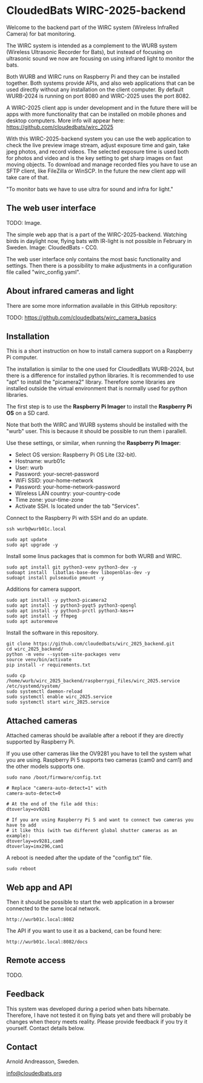 # CloudedBats WIRC-2025-backend

Welcome to the backend part of the WIRC system (Wireless InfraRed Camera) for bat monitoring.

The WIRC system is intended as a complement to the WURB system (Wireless Ultrasonic Recorder for Bats), 
but instead of focusing on ultrasonic sound we now are focusing on using infrared light to monitor the bats.

Both WURB and WIRC runs on Raspberry Pi and they can be installed together. Both systems provide APIs, and also web applications that can be used directly without any installation on the client computer. By default WURB-2024 is running on port 8080 and WIRC-2025 uses the port 8082.

A WIRC-2025 client app is under development and in the future there will be apps with more functionality that can be installed on mobile phones and desktop computers. More info will appear here:
https://github.com/cloudedbats/wirc_2025 

With this WIRC-2025-backend system you can use the web application to check the live preview image stream, adjust exposure time and gain, take jpeg photos, and record videos. The selected exposure time is used both for photos and video and is the key setting to get sharp images on fast moving objects.
To download and manage recorded files you have to use an SFTP client, like FileZilla or WinSCP. In the future the new client app will take care of that.

"To monitor bats we have to use ultra for sound and infra for light."

## The web user interface

TODO: Image.

The simple web app that is a part of the WIRC-2025-backend. Watching birds in daylight now, flying bats with IR-light is not possible in February in Sweden. Image: CloudedBats - CC0.

The web user interface only contains the most basic functionality and settings.
Then there is a possibility to make adjustments in a configuration file called "wirc_config.yaml".

## About infrared cameras and light

There are some more information available in this GitHub repository:

TODO: https://github.com/cloudedbats/wirc_camera_basics


## Installation

This is a short instruction on how to install camera support on a Raspberry Pi computer.

The installation is similar to the one used for CloudedBats WURB-2024,
but there is a difference for installed python libraries.
It is recommended to use "apt" to install the "picamera2" library. 
Therefore some libraries are installed outside the virtual environment that is normally used for python libraries.

The first step is to use the **Raspberry Pi Imager** to install the **Raspberry Pi OS** on a SD card.

Note that both the WIRC and WURB systems should be installed with the "wurb" user.
This is because it should be possible to run them i parallell.

Use these settings, or similar, when running the **Raspberry Pi Imager**:

- Select OS version: Raspberry Pi OS Lite (32-bit). 
- Hostname: wurb01c
- User: wurb
- Password: your-secret-password
- WiFi SSID: your-home-network
- Password: your-home-network-password
- Wireless LAN country: your-country-code
- Time zone: your-time-zone
- Activate SSH. Is located under the tab "Services".

Connect to the Raspberry Pi with SSH and do an update.

    ssh wurb@wurb01c.local
    
    sudo apt update
    sudo apt upgrade -y

Install some linus packages that is common for both WURB and WIRC.

    sudo apt install git python3-venv python3-dev -y
    sudoapt install  libatlas-base-dev libopenblas-dev -y
    sudoapt install pulseaudio pmount -y

Additions for camera support.

    sudo apt install -y python3-picamera2
    sudo apt install -y python3-pyqt5 python3-opengl
    sudo apt install -y python3-prctl python3-kms++ 
    sudo apt install -y ffmpeg
    sudo apt autoremove

Install the software in this repository.

    git clone https://github.com/cloudedbats/wirc_2025_backend.git
    cd wirc_2025_backend/
    python -m venv --system-site-packages venv
    source venv/bin/activate
    pip install -r requirements.txt

    sudo cp /home/wurb/wirc_2025_backend/raspberrypi_files/wirc_2025.service /etc/systemd/system/
    sudo systemctl daemon-reload
    sudo systemctl enable wirc_2025.service
    sudo systemctl start wirc_2025.service

## Attached cameras

Attached cameras should be available after a reboot if they are directly supported by Raspberry Pi.

If you use other cameras like the OV9281 you have to tell the system what you are using.
Raspberry Pi 5 supports two cameras (cam0 and cam1) and the other models supports one.

    sudo nano /boot/firmware/config.txt

    # Replace "camera-auto-detect=1" with
    camera-auto-detect=0
    
    # At the end of the file add this:
    dtoverlay=ov9281

    # If you are using Raspberry Pi 5 and want to connect two cameras you have to add
    # it like this (with two different global shutter cameras as an example):
    dtoverlay=ov9281,cam0
    dtoverlay=imx296,cam1

A reboot is needed after the update of the "config.txt" file.

    sudo reboot

## Web app and API

Then it should be possible to start the web application in a browser connected to the same local network.

    http://wurb01c.local:8082

The API if you want to use it as a backend, can be found here:

    http://wurb01c.local:8082/docs

## Remote access

TODO.

## Feedback

This system was developed during a period when bats hibernate.
Therefore, I have not tested it on flying bats yet and there will probably be changes when
theory meets reality.
Please provide feedback if you try it yourself. Contact details below.

## Contact

Arnold Andreasson, Sweden.

<info@cloudedbats.org>
